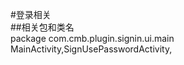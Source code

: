 #登录相关
<br>
##相关包和类名
<br>
package com.cmb.plugin.signin.ui.main
<br>
MainActivity,SignUsePasswordActivity,
